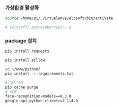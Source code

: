 ### 가상환경 활성화
```bash
source /home/pi/.virtualenvs/elcsoft/bin/activate

# (elcsoft) pi@raspberrypi:~ $
```

### package 설치
```bash
pip install requests

pip install pillow

cd ~/www/python/
pip install -r requirements.txt

# 캐시삭제
pip cache purge
# 삭제
face-recognition-models==0.3.0
google-api-python-client==2.114.0
```

